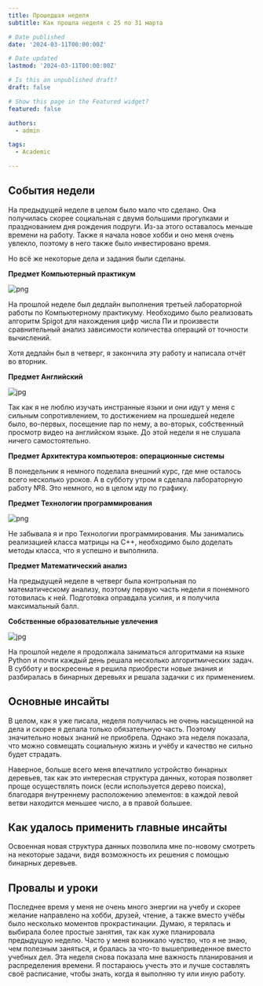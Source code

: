 ```yaml
---
title: Прошедшая неделя
subtitle: Как прошла неделя с 25 по 31 марта

# Date published
date: '2024-03-11T00:00:00Z'

# Date updated
lastmod: '2024-03-11T00:00:00Z'

# Is this an unpublished draft?
draft: false

# Show this page in the Featured widget?
featured: false

authors:
  - admin

tags:
  - Academic

---
```



## События недели

На предыдущей неделе в целом было мало что сделано. Она получилась скорее социальная с двумя большими прогулками и празднованием дня рождения подруги. Из-за этого оставалось меньше времени на работу. Также я начала новое хобби и оно меня очень увлекло, поэтому в него также было инвестировано время. 

Но всё же некоторые дела и задания были сделаны. 


**Предмет Компьютерный практикум**

![png](kompprak.png)

На прошлой неделе был дедлайн выполнения третьей лабораторной работы по Компьютерному практикуму. Необходимо было реализовать алгоритм Spigot для нахождения цифр числа Пи и произвести сравнительный анализ зависимости количества операций от точности вычислений.

Хотя дедлайн был в четверг, я закончила эту работу и написала отчёт во вторник. 

**Предмет Английский** 

![jpg](en.jpg)

Так как я не люблю изучать инстранные языки и они идут у меня с сильным сопротивлением, то достижением на прошедшей неделе было, во-первых, посещение пар по нему, а во-вторых, собственный просмотр видео на английском языке. До этой недели я не слушала ничего самостоятельно.  

**Предмет Архитектура компьютеров: операционные системы**

В понедельник я немного поделала внешний курс, где мне осталось всего несколько уроков. А в субботу утром я сделала лабораторную работу №8. Это немного, но в целом иду по графику. 


**Предмет Технологии программирования** 

![png](matr.png)

Не забывала я и про Технологии программирования. Мы занимались реализацией класса матрицы на C++, необходимо было доделать методы класса, что я успешно и выполнила. 

**Предмет Математический анализ**

На предыдущей неделе в четверг была контрольная по математическому анализу, поэтому первую часть недели я понемного готовилась к ней. Подготовка оправдала усилия, и я получила максимальный балл. 

**Собственные образовательные увлечения**

![jpg](tasks.jpg)

На прошлой неделе я продолжала заниматься алгоритмами на языке Python и почти каждый день решала несколько алгоритмических задач. В субботу и воскресенье я решила приобрести новые знания и разбиралась в бинарных деревьях и решала задачки с их применением. 


## Основные инсайты 

В целом, как я уже писала, неделя получилась не очень насыщенной на дела и скорее я делала только обязательную часть. Поэтому значительно новых знаний не приобрела. Однако эта неделя показала, что можно совмещать социальную жизнь и учёбу и качество не сильно будет страдать. 

Наверное, больше всего меня впечатлило устройство бинарных деревьев, так как это интересная структура данных, которая позволяет проще осуществлять поиск (если используется дерево поиска), благодаря внутреннему расположению элементов: в каждой левой ветви находится меньшее число, а в правой большее.


## Как удалось применить главные инсайты

Освоенная новая структура данных позволила мне по-новому смотреть на некоторые задачи, видя возможность их решения с помощью бинарных деревьев. 


## Провалы и уроки

Последнее время у меня не очень много энергии на учебу и скорее желание направлено на хобби, друзей, чтение, а также вместо учёбы было несколько моментов прокрастинации. Думаю, я терялась и выбирала более простые занятия, так как хуже планировала предыдущую неделю. Часто у меня возникало чувство, что я не знаю, чем полезным заняться, и бралась за что-то вышеприведенное вместо учебных дел. Эта неделя снова показала мне важность планирования и распределения времени. Я постараюсь учесть это и лучше составлять своё расписание, чтобы знать, когда я выполняю ту или иную работу. 


